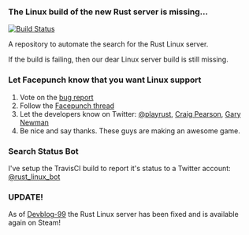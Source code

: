 ### The Linux build of the new Rust server is missing...

[![Build Status](https://travis-ci.org/JonathanPorta/where_in_the_steam_is_the_rust_linux_server.svg?branch=master)](https://travis-ci.org/JonathanPorta/where_in_the_steam_is_the_rust_linux_server)

A repository to automate the search for the Rust Linux server.

If the build is failing, then our dear Linux server build is still missing.

### Let Facepunch know that you want Linux support
1. Vote on the [bug report](http://support.facepunchstudios.com/feedback/view/2410-linux-server-build-is-no-longer-available-on-steam)
2. Follow the [Facepunch thread](http://facepunch.com/showthread.php?t=1414775&p=46685322)
3. Let the developers know on Twitter: [@playrust](https://twitter.com/playrust), [Craig Pearson](https://twitter.com/BuckSexington), [Gary Newman](https://twitter.com/garrynewman)
4. Be nice and say thanks. These guys are making an awesome game.

### Search Status Bot
I've setup the TravisCI build to report it's status to a Twitter account: [@rust_linux_bot](https://twitter.com/rust_linux_bot)

### UPDATE!
As of [Devblog-99](https://playrust.com/devblog-99) the Rust Linux server has been fixed and is available again on Steam!
